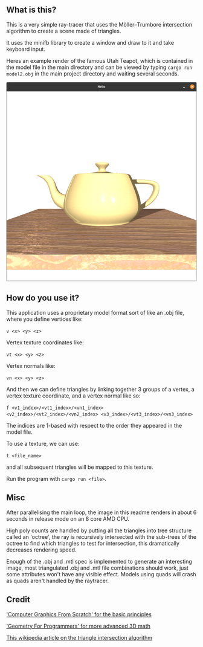 ## What is this?

This is a very simple ray-tracer that uses the Möller–Trumbore intersection algorithm to create a scene made of triangles.

It uses the minifb library to create a window and draw to it and take keyboard input.

Heres an example render of the famous Utah Teapot, which is contained in the model file in the main directory and can be viewed by typing `cargo run model2.obj` in the main project directory and waiting several seconds.

![Utah Teapot render](example_output.png "The Utah Teapot as rendered by this application")

## How do you use it?

This application uses a proprietary model format sort of like an .obj file, where you define vertices like:

`v <x> <y> <z>`

Vertex texture coordinates like:

`vt <x> <y> <z>`

Vertex normals like:

`vn <x> <y> <z>`

And then we can define triangles by linking together 3 groups of a vertex, a vertex texture coordinate, and a vertex normal like so:

`f <v1_index>/<vt1_index>/<vn1_index> <v2_index>/<vt2_index>/<vn2_index> <v3_index>/<vt3_index>/<vn3_index>`

The indices are 1-based with respect to the order they appeared in the model file.

To use a texture, we can use:

`t <file_name>`

and all subsequent triangles will be mapped to this texture.

Run the program with `cargo run <file>`.

## Misc

After parallelising the main loop, the image in this readme renders in about 6 seconds in release mode on an 8 core AMD CPU. 

High poly counts are handled by putting all the triangles into tree structure called an 'octree', the ray is recursively
intersected with the sub-trees of the octree to find which triangles to test for intersection, this dramatically decreases rendering speed.

Enough of the .obj and .mtl spec is implemented to generate an interesting image, most triangulated .obj and .mtl file combinations should
work, just some attributes won't have any visible effect. Models using quads will crash as quads aren't handled by the raytracer.

## Credit

['Computer Graphics From Scratch' for the basic principles](https://nostarch.com/computer-graphics-scratch)

['Geometry For Programmers' for more advanced 3D math](https://www.manning.com/books/geometry-for-programmers)

[This wikipedia article on the triangle intersection algorithm](https://en.wikipedia.org/wiki/M%C3%B6ller%E2%80%93Trumbore_intersection_algorithm)